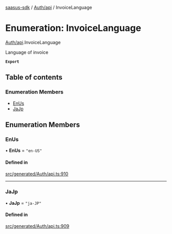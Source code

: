 [saasus-sdk](../README.md) / [Auth/api](../modules/Auth_api.md) / InvoiceLanguage

# Enumeration: InvoiceLanguage

[Auth/api](../modules/Auth_api.md).InvoiceLanguage

Language of invoice

**`Export`**

## Table of contents

### Enumeration Members

- [EnUs](Auth_api.InvoiceLanguage.md#enus)
- [JaJp](Auth_api.InvoiceLanguage.md#jajp)

## Enumeration Members

### EnUs

• **EnUs** = ``"en-US"``

#### Defined in

[src/generated/Auth/api.ts:910](https://github.com/saasus-platform/saasus-sdk-javascript/blob/2c78b0a/src/generated/Auth/api.ts#L910)

___

### JaJp

• **JaJp** = ``"ja-JP"``

#### Defined in

[src/generated/Auth/api.ts:909](https://github.com/saasus-platform/saasus-sdk-javascript/blob/2c78b0a/src/generated/Auth/api.ts#L909)
